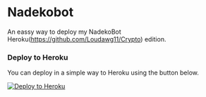 # Nadekobot
An eassy way to deploy my NadekoBot Heroku(https://github.com/Loudawg11/Crypto) edition.

### Deploy to Heroku

You can deploy in a simple way to Heroku using the button below.

[![Deploy to Heroku](https://www.herokucdn.com/deploy/button.png)](https://dashboard.heroku.com/new-app?template=https://github.com/Loudawg11/Crypto)
